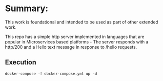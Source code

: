 # Summary:
This work is foundational and intended to be used as part of other extended work.

This repo has a simple http server implemented in languages that are popular in Microservices based platforms - The server responds with a http/200 and a Hello text message in response to /hello requests.

## Execution
```
docker-compose -f docker-compose.yml up -d
```
